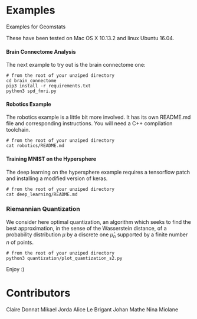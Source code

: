 # Examples
Examples for Geomstats

These have been tested on Mac OS X 10.13.2 and linux Ubuntu 16.04.

#### Brain Connectome Analysis

The next example to try out is the brain connectome one:

```
# from the root of your unziped directory
cd brain_connectome
pip3 install -r requirements.txt
python3 spd_fmri.py
```

#### Robotics Example

The robotics example is a little bit more involved. It has its own README.md file and corresponding instructions. You will
need a C++ compilation toolchain.

```
# from the root of your unziped directory
cat robotics/README.md
```

#### Training MNIST on the Hypersphere

The deep learning on the hypersphere example requires a tensorflow patch and installing a modified version of keras.
```
# from the root of your unziped directory
cat deep_learning/README.md
```

### Riemannian Quantization

We consider here optimal quantization, an algorithm which seeks to find the best approximation, in the sense of the Wasserstein distance, of a probability distribution $\mu$ by a discrete one $\hat\mu_n$ supported by a finite number $n$ of points.

```
# from the root of your unziped directory
python3 quantization/plot_quantization_s2.py
```


Enjoy :)

# Contributors
Claire Donnat
Mikael Jorda
Alice Le Brigant
Johan Mathe
Nina Miolane
